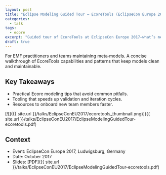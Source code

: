 ```yaml
---
layout: post
title: "Eclipse Modeling Guided Tour — EcoreTools (EclipseCon Europe 2017)"
categories:
  - talk
tags:
  - ecore
excerpt: "Guided tour of EcoreTools at EclipseCon Europe 2017—what’s new, who it helps, and resources to get productive."
draft: true
---
```


For EMF practitioners and teams maintaining meta‑models. A concise walkthrough of EcoreTools capabilities and patterns that keep models clean and maintainable.

## Key Takeaways
- Practical Ecore modeling tips that avoid common pitfalls.
- Tooling that speeds up validation and iteration cycles.
- Resources to onboard new team members faster.

[![]({{ site.url }}/talks/EclipseConEU2017/ecoretools_thumbnail.png)]({{ site.url }}/talks/EclipseConEU2017/EclipseModelingGuidedTour-ecoretools.pdf)

## Context
- Event: EclipseCon Europe 2017, Ludwigsburg, Germany
- Date: October 2017
- Slides: [PDF]({{ site.url }}/talks/EclipseConEU2017/EclipseModelingGuidedTour-ecoretools.pdf)

